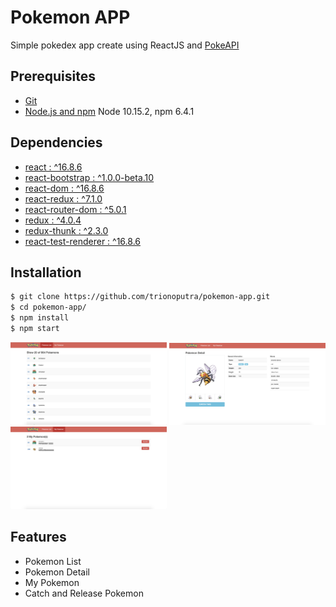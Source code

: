 # Pokemon APP

Simple pokedex app create using ReactJS and [PokeAPI](http://pokeapi.co/)

## Prerequisites

- [Git](https://git-scm.com/)
- [Node.js and npm](nodejs.org) Node 10.15.2, npm 6.4.1

## Dependencies

- [react : ^16.8.6](https://reactjs.org)
- [react-bootstrap : ^1.0.0-beta.10](https://react-bootstrap.github.io)
- [react-dom : ^16.8.6](https://reactjs.org/docs/react-dom.html)
- [react-redux : ^7.1.0](https://github.com/reduxjs/react-redux)
- [react-router-dom : ^5.0.1](https://github.com/ReactTraining/react-router)
- [redux : ^4.0.4](https://redux.js.org)
- [redux-thunk : ^2.3.0](https://github.com/reduxjs/redux-thunk)
- [react-test-renderer : ^16.8.6](https://www.npmjs.com/package/react-test-renderer)

## Installation
```sh
$ git clone https://github.com/trionoputra/pokemon-app.git
$ cd pokemon-app/
$ npm install
$ npm start
```
<img src="page1.png" width="250" alt="Pokemon APP preview 1"></img>
<img src="page2.png" width="250" alt="Pokemon APP preview 2"></img>
<img src="page3.png" width="250" alt="Pokemon APP preview 3"></img>

## Features
- Pokemon List
- Pokemon Detail
- My Pokemon
- Catch and Release Pokemon
